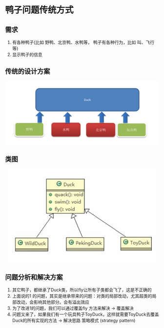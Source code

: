 # 鸭子问题传统方式

## 需求

1) 有各种鸭子(比如 野鸭、北京鸭、水鸭等， 鸭子有各种行为，比如 叫、飞行等)
2) 显示鸭子的信息

## 传统的设计方案

![img.png](../../../../resources/picture/img82.png)

## 类图

![img.png](../../../../resources/picture/img83.png)

## 问题分析和解决方案

1) 其它鸭子，都继承了Duck类，所以fly让所有子类都会飞了，这是不正确的
2) 上面说的1 的问题，其实是继承带来的问题：对类的局部改动，尤其超类的局部改动，会影响其他部分。会有溢出效应
3) 为了改进1的问题，我们可以通过覆盖fly 方法来解决 -> 覆盖解决
4) 问题又来了，如果我们有一个玩具鸭子ToyDuck，这样就需要ToyDuck去覆盖Duck的所有实现的方法 -> 解决思路 策略模式 (strategy pattern)